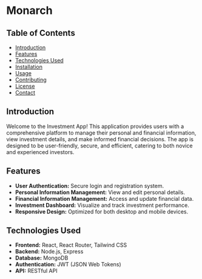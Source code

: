 # Monarch

## Table of Contents
- [Introduction](#introduction)
- [Features](#features)
- [Technologies Used](#technologies-used)
- [Installation](#installation)
- [Usage](#usage)
- [Contributing](#contributing)
- [License](#license)
- [Contact](#contact)

## Introduction
Welcome to the Investment App! This application provides users with a comprehensive platform to manage their personal and financial information, view investment details, and make informed financial decisions. The app is designed to be user-friendly, secure, and efficient, catering to both novice and experienced investors.

## Features
- **User Authentication:** Secure login and registration system.
- **Personal Information Management:** View and edit personal details.
- **Financial Information Management:** Access and update financial data.
- **Investment Dashboard:** Visualize and track investment performance.
- **Responsive Design:** Optimized for both desktop and mobile devices.

## Technologies Used
- **Frontend:** React, React Router, Tailwind CSS
- **Backend:** Node.js, Express
- **Database:** MongoDB
- **Authentication:** JWT (JSON Web Tokens)
- **API:** RESTful API
